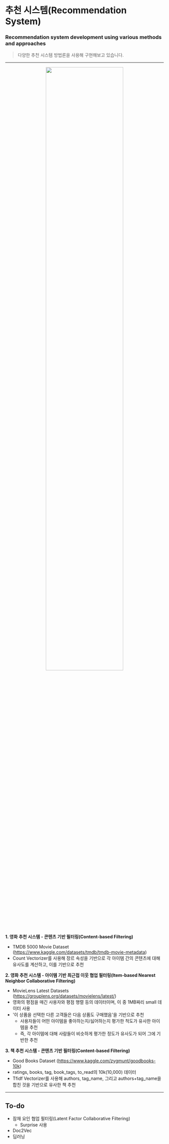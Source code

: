 # 추천 시스템(Recommendation System)
### Recommendation system development using various methods and approaches

> 다양한 추천 시스템 방법론을 사용해 구현해보고 있습니다.

---
<p align="center">
<img src="https://user-images.githubusercontent.com/38115693/163110519-467e50c6-aa4b-4c8b-9ffc-2549282e60a5.png" width="70%" height="">
</p>

**1. 영화 추천 시스템 - 콘텐츠 기반 필터링(Content-based Filtering)**
- TMDB 5000 Movie Dataset (https://www.kaggle.com/datasets/tmdb/tmdb-movie-metadata)
- Count Vectorizer를 사용해 장르 속성을 기반으로 각 아이템 간의 콘텐츠에 대해 유사도를 계산하고, 이를 기반으로 추천

**2. 영화 추천 시스템 - 아이템 기반 최근접 이웃 협업 필터링(Item-based Nearest Neighbor Collaborative Filtering)**
- MovieLens Latest Datasets (https://grouplens.org/datasets/movielens/latest/)
- 영화의 평점을 매긴 사용자와 평점 행렬 등의 데이터이며, 이 중 1MB짜리 small 데이터 사용
- '이 상품을 선택한 다른 고객들은 다음 상품도 구매했음'을 기반으로 추천
  - 사용자들이 어떤 아이템을 좋아하는지/싫어하는지 평가한 척도가 유사한 아이템을 추천
  - 즉, 각 아이템에 대해 사람들이 비슷하게 평가한 정도가 유사도가 되어 그에 기반한 추천

**3. 책 추천 시스템 - 콘텐츠 기반 필터링(Content-based Filtering)**
- Good Books Dataset (https://www.kaggle.com/zygmunt/goodbooks-10k)
- ratings, books, tag, book_tags, to_read의 10k(10,000) 데이터
- Tfidf Vectorizer를 사용해 authors, tag_name, 그리고 authors+tag_name을 합친 것을 기반으로 유사한 책 추천

---
## To-do
- 잠재 요인 협업 필터링(Latent Factor Collaborative Filtering)
  - Surprise 사용
- Doc2Vec
- 딥러닝
